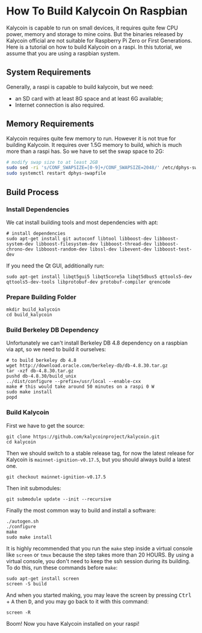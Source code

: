 # How To Build Kalycoin On Raspbian

Kalycoin is capable to run on small devices, it requires quite few CPU power, memory and storage to mine coins. But the binaries released by Kalycoin official are not suitable for Raspberry Pi Zero or First Generations. Here is a tutorial on how to build Kalycoin on a raspi. In this tutorial, we assume that you are using a raspbian system.

## System Requirements

Generally, a raspi is capable to build kalycoin, but we need:

 - an SD card with at least 8G space and at least 6G available;
 - Internet connection is also required.

## Memory Requirements

Kalycoin requires quite few memory to run. However it is not true for building Kalycoin. It requires over 1.5G memory to build, which is much more than a raspi has. So we have to set the swap space to 2G:

```bash
# modify swap size to at least 2GB
sudo sed -ri 's/CONF_SWAPSIZE=[0-9]+/CONF_SWAPSIZE=2048/' /etc/dphys-swapfile
sudo systemctl restart dphys-swapfile
```

## Build Process

### Install Dependencies

We cat install building tools and most dependencies with apt:

```
# install dependencies
sudo apt-get install git autoconf libtool libboost-dev libboost-system-dev libboost-filesystem-dev libboost-thread-dev libboost-chrono-dev libboost-random-dev libssl-dev libevent-dev libboost-test-dev
```

If you need the Qt GUI, additionally run:

```
sudo apt-get install libqt5gui5 libqt5core5a libqt5dbus5 qttools5-dev qttools5-dev-tools libprotobuf-dev protobuf-compiler qrencode
```

### Prepare Building Folder

```
mkdir build_kalycoin
cd build_kalycoin
```

### Build Berkeley DB Dependency

Unfortunately we can't install Berkeley DB 4.8 dependency on a raspbian via apt, so we need to build it ourselves:

```
# to build berkeley db 4.8
wget http://download.oracle.com/berkeley-db/db-4.8.30.tar.gz
tar -xzf db-4.8.30.tar.gz
pushd db-4.8.30/build_unix
../dist/configure --prefix=/usr/local --enable-cxx
make # this would take around 50 minutes on a raspi 0 W
sudo make install
popd
```

### Build Kalycoin

First we have to get the source:

```
git clone https://github.com/kalycoinproject/kalycoin.git
cd kalycoin
```

Then we should switch to a stable release tag, for now the latest release for Kalycoin is `mainnet-ignition-v0.17.5`, but you should always build a latest one.

```
git checkout mainnet-ignition-v0.17.5
```

Then init submodules:

```
git submodule update --init --recursive
```

Finally the most common way to build and install a software:

```
./autogen.sh
./configure
make
sudo make install
```

It is highly recommended that you run the `make` step inside a virtual console like `screen` or `tmux` because the step takes more than 20 HOURS. By using a virtual console, you don't need to keep the ssh session during its building. To do this, run these commands before `make`:

```
sudo apt-get install screen
screen -S build
```

And when you started making, you may leave the screen by pressing <kbd>Ctrl</kbd> + <kbd>A</kbd> then <kbd>D</kbd>, and you may go back to it with this command:

```
screen -R
```

Boom! Now you have Kalycoin installed on your raspi!

